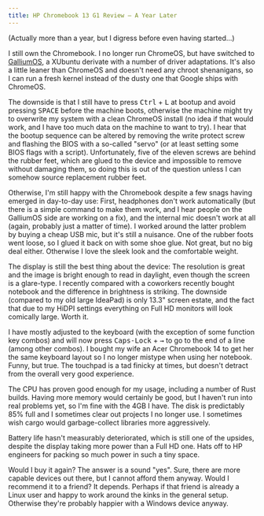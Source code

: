 ```yaml
---
title: HP Chromebook 13 G1 Review – A Year Later
---
```


(Actually more than a year, but I digress before even having started...)

I still own the Chromebook. I no longer run ChromeOS, but have switched to
[GalliumOS](https://galliumos.org), a XUbuntu derivate with a number of driver
adaptations. It's also a little leaner than ChromeOS and doesn't need any
chroot shenanigans, so I can run a fresh kernel instead of the dusty one that
Google ships with ChromeOS.

The downside is that I still have to press <kbd>Ctrl</kbd> + <kbd>L</kbd> at
bootup and avoid pressing <kbd>SPACE</kbd> before the machine boots, otherwise
the machine might try to overwrite my system with a clean ChromeOS install (no
idea if that would work, and I have too much data on the machine to want to
try). I hear that the bootup sequence can be altered by removing the write
protect screw and flashing the BIOS with a so-called "servo" (or at least
setting some BIOS flags with a script). Unfortunately, five of the eleven
screws are behind the rubber feet, which are glued to the device and impossible
to remove without damaging them, so doing this is out of the question unless I
can somehow source replacement rubber feet.

Otherwise, I'm still happy with the Chromebook despite a few snags having
emerged in day-to-day use: First, headphones don't work automatically (but
there is a simple command to make them work, and I hear people on the GalliumOS
side are working on a fix), and the internal mic doesn't work at all (again,
probably just a matter of time). I worked around the latter problem by buying a
cheap USB mic, but it's still a nuisance. One of the rubber foots went loose,
so I glued it back on with some shoe glue. Not great, but no big deal either.
Otherwise I love the sleek look and the comfortable weight.

The display is still the best thing about the device: The resolution is great
and the image is bright enough to read in daylight, even though the screen is
a glare-type. I recently compared with a coworkers recently bought notebook and
the difference in brightness is striking. The downside (compared to my old
large IdeaPad) is only 13.3" screen estate, and the fact that due to my HiDPI
settings everything on Full HD monitors will look comically large. Worth it.

I have mostly adjusted to the keyboard (with the exception of some function key
combos) and will now press <kbd>Caps-Lock</kbd> + <kbd>→</kbd> to go to the end
of a line (among other combos). I bought my wife an Acer Chromebook 14 to get
her the same keyboard layout so I no longer mistype when using her notebook.
Funny, but true. The touchpad is a tad finicky at times, but doesn't detract
from the overall very good experience.

The CPU has proven good enough for my usage, including a number of Rust builds.
Having more memory would certainly be good, but I haven't run into real
problems yet, so I'm fine with the 4GB I have. The disk is predictably 85% full
and I sometimes clear out projects I no longer use. I sometimes wish cargo
would garbage-collect libraries more aggressively.

Battery life hasn't measurably deteriorated, which is still one of the upsides,
despite the display taking more power than a Full HD one. Hats off to HP
engineers for packing so much power in such a tiny space.

Would I buy it again? The answer is a sound "yes". Sure, there are more capable
devices out there, but I cannot afford them anyway. Would I recommend it to a
friend? It depends. Perhaps if that friend is already a Linux user and happy to
work around the kinks in the general setup. Otherwise they're probably happier
with a Windows device anyway.
